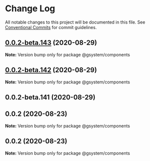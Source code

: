 # Change Log

All notable changes to this project will be documented in this file.
See [Conventional Commits](https://conventionalcommits.org) for commit guidelines.

## [0.0.2-beta.143](https://github.com/gstudioapp/gsystem/compare/@gsystem/components@0.0.2-beta.142...@gsystem/components@0.0.2-beta.143) (2020-08-29)

**Note:** Version bump only for package @gsystem/components





## [0.0.2-beta.142](https://github.com/gstudioapp/gsystem/compare/@gsystem/components@0.0.2-beta.141...@gsystem/components@0.0.2-beta.142) (2020-08-29)

**Note:** Version bump only for package @gsystem/components





## 0.0.2-beta.141 (2020-08-29)



## 0.0.2 (2020-08-23)

**Note:** Version bump only for package @gsystem/components





## 0.0.2 (2020-08-23)

**Note:** Version bump only for package @gsystem/components
